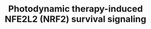 ---
annotations:
- id: DOID:162
  parent: disease of cellular proliferation
  type: Disease Ontology
  value: cancer
- id: PW:0000263
  parent: regulatory pathway
  type: Pathway Ontology
  value: altered regulatory pathway
authors:
- Ruudweijer
- MaintBot
- Khanspers
- Fehrhart
- AlexanderPico
description: Photodynamic therapy may induce an antioxidant response mediated by NFE2L2.   Proteins
  on this pathway have targeted assays available via the [https://assays.cancer.gov/available_assays?wp_id=WP3612
  CPTAC Assay Portal]
last-edited: 2023-01-18
ndex: 2d52b764-8b67-11eb-9e72-0ac135e8bacf
organisms:
- Homo sapiens
redirect_from:
- /index.php/Pathway:WP3612
- /instance/WP3612
- /instance/WP3612_rr124813
revision: r124813
schema-jsonld:
- '@context': https://schema.org/
  '@id': https://wikipathways.github.io/pathways/WP3612.html
  '@type': Dataset
  creator:
    '@type': Organization
    name: WikiPathways
  description: Photodynamic therapy may induce an antioxidant response mediated by
    NFE2L2.   Proteins on this pathway have targeted assays available via the [https://assays.cancer.gov/available_assays?wp_id=WP3612
    CPTAC Assay Portal]
  keywords:
  - ABCC2
  - ABCC3
  - ABCC4
  - ABCC6
  - ABCG2
  - CES1
  - EPHX1
  - FOS
  - GCLC
  - GCLM
  - GSTP1
  - HMOX1
  - JUN
  - KEAP1
  - MAPK11
  - MAPK12
  - MAPK13
  - MAPK14
  - MAPK8
  - NFE2L2
  - NQO1
  - NQO2
  - SRXN1
  license: CC0
  name: Photodynamic therapy-induced NFE2L2 (NRF2) survival signaling
seo: CreativeWork
title: Photodynamic therapy-induced NFE2L2 (NRF2) survival signaling
wpid: WP3612
---
